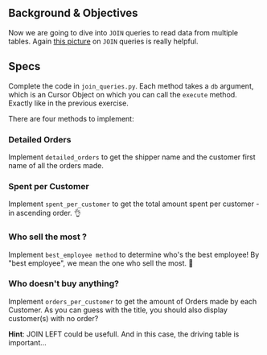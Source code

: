 ## Background & Objectives

Now we are going to dive into `JOIN` queries to read data from multiple tables. Again [this picture](http://stackoverflow.com/questions/17946221/sql-join-and-different-types-of-joins) on `JOIN` queries is really helpful.

## Specs

Complete the code in `join_queries.py`. Each method takes a `db` argument, which is an Cursor Object on which you can call the `execute` method. Exactly like in the previous exercise.

There are four methods to implement:

### Detailed Orders

Implement `detailed_orders` to get the shipper name and the customer first name of all the orders made.

### Spent per Customer

Implement `spent_per_customer` to get the total amount spent per customer - in ascending order. 👌

### Who sell the most ?

Implement `best_employee method` to determine who's the best employee! By "best employee", we mean the one who sell the most. 👑

### Who doesn't buy anything?
Implement `orders_per_customer` to get the amount of Orders made by each Customer. As you can guess with the title, you should also display customer(s) with no order?

**Hint**: JOIN LEFT could be usefull. And in this case, the driving table is important...
